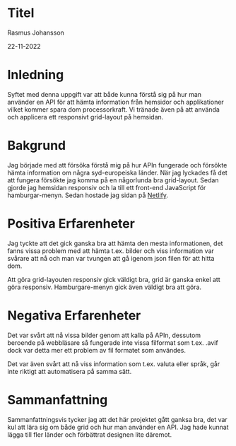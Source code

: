 # Titel
Rasmus Johansson

22-11-2022

# Inledning
Syftet med denna uppgift var att både kunna förstå sig på hur man använder en API för att hämta information från hemsidor och applikationer vilket kommer spara dom processorkraft. 
Vi tränade även på att använda och applicera ett responsivt grid-layout på hemsidan.

# Bakgrund
Jag började med att försöka förstå mig på hur APIn fungerade och försökte hämta information om några syd-europeiska länder. När jag lyckades få det att fungera försökte jag komma på en någorlunda bra grid-layout. Sedan gjorde jag hemsidan responsiv och la till ett front-end JavaScript för hamburgar-menyn. Sedan hostade jag sidan på [Netlify](https://precious-salmiakki-0ee003.netlify.app).


# Positiva Erfarenheter
Jag tyckte att det gick ganska bra att hämta den mesta informationen, det fanns vissa problem med att hämta t.ex. bilder och viss information var svårare att nå och man var tvungen att gå igenom json filen för att hitta dom.

Att göra grid-layouten responsiv gick väldigt bra, grid är ganska enkel att göra responsiv. Hamburgare-menyn gick även väldigt bra att göra.

# Negativa Erfarenheter
Det var svårt att nå vissa bilder genom att kalla på APIn, dessutom beroende på webbläsare så fungerade inte vissa filformat som t.ex. .avif dock var detta mer ett problem av fil formatet som användes.

Det var även svårt att nå viss information som t.ex. valuta eller språk, går inte riktigt att automatisera på samma sätt.

# Sammanfattning
Sammanfattningsvis tycker jag att det här projektet gått ganksa bra, det var kul att lära sig om både grid och hur man använder en API. Jag hade kunnat lägga till fler länder och förbättrat designen lite däremot.

